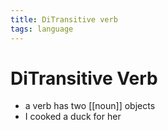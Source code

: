 ```yaml
---
title: DiTransitive verb
tags: language
---
```


# DiTransitive Verb
- a verb has two [[noun]] objects 
- I cooked a duck for her














































